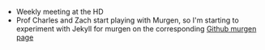
-   Weekly meeting at the HD
-   Prof Charles and Zach start playing with Murgen, so I'm starting to
    experiment with Jekyll for murgen on the corresponding [Github
    murgen page](http://kelu124.github.io/murgen-dev-kit/)

